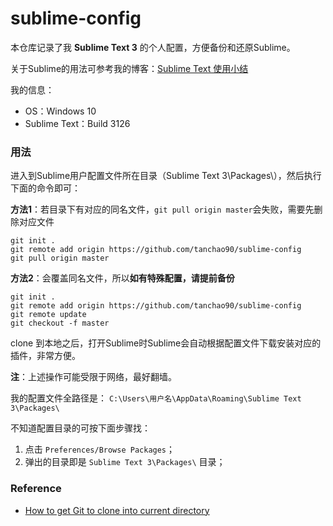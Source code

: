 # sublime-config

本仓库记录了我 **Sublime Text 3** 的个人配置，方便备份和还原Sublime。

关于Sublime的用法可参考我的博客：[Sublime Text 使用小结](http://tanchao90.com/sublime/)

我的信息：
- OS：Windows 10
- Sublime Text：Build 3126


### 用法
进入到Sublime用户配置文件所在目录（Sublime Text 3\Packages\），然后执行下面的命令即可：

**方法1**：若目录下有对应的同名文件，`git pull origin master`会失败，需要先删除对应文件
```git
git init .
git remote add origin https://github.com/tanchao90/sublime-config
git pull origin master
```

**方法2**：会覆盖同名文件，所以**如有特殊配置，请提前备份**
```git
git init .
git remote add origin https://github.com/tanchao90/sublime-config
git remote update
git checkout -f master
```

clone 到本地之后，打开Sublime时Sublime会自动根据配置文件下载安装对应的插件，非常方便。

**注**：上述操作可能受限于网络，最好翻墙。

我的配置文件全路径是： `C:\Users\用户名\AppData\Roaming\Sublime Text 3\Packages\`

不知道配置目录的可按下面步骤找：

1. 点击 `Preferences/Browse Packages`；
2. 弹出的目录即是 `Sublime Text 3\Packages\` 目录；


### Reference
- [How to get Git to clone into current directory](http://stackoverflow.com/questions/9864728/how-to-get-git-to-clone-into-current-directory/33695754#33695754)
